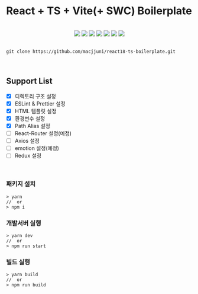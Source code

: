 # React + TS + Vite(+ SWC) Boilerplate

<br>

<div align="center">
	<img src="https://img.shields.io/badge/React-61DAFB?style=flat&logo=React&logoColor=white" />
	<img src="https://img.shields.io/badge/TypeScript-3178C6?style=flat&logo=TypeScript&logoColor=white" />
	<img src="https://img.shields.io/badge/HTML5-E34F26?style=flat&logo=HTML5&logoColor=white" />
	<img src="https://img.shields.io/badge/CSS3-1572B6?style=flat&logo=CSS3&logoColor=white" />
	<img src="https://img.shields.io/badge/Vite-646CFF?style=flat&logo=Vite&logoColor=white" />
		<img src="https://img.shields.io/badge/ESLint-4B32C3?style=flat&logo=ESLint&logoColor=white" />
	<img src="https://img.shields.io/badge/Prettier-F7B93E?style=flat&logo=Prettier&logoColor=white" />
</div>

<br>

```
git clone https://github.com/macjjuni/react18-ts-boilerplate.git
```

<br>

## Support List

- [x] 디렉토리 구조 설정
- [x] ESLint & Prettier 설정
- [x] HTML 템플릿 설정
- [x] 환경변수 설정
- [x] Path Alias 설정
- [ ] React-Router 설정(예정)
- [ ] Axios 설정
- [ ] emotion 설정(예정)
- [ ] Redux 설정

<br>

### 패키지 설치

```
> yarn
//  or
> npm i
```

### 개발서버 실행

```
> yarn dev
//  or
> npm run start
```

### 빌드 실행

```
> yarn build
//  or
> npm run build
```
